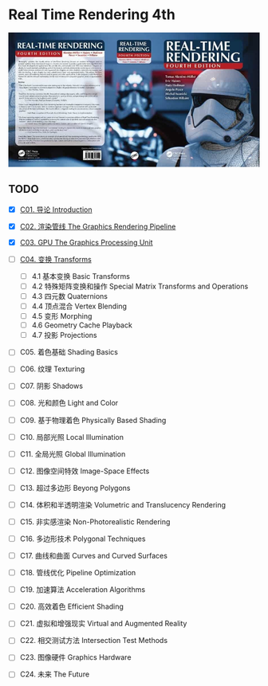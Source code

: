 # Real Time Rendering 4th

![bookcover](https://raw.githubusercontent.com/Ubpa/ImgBed/master/Note/CG/RTR4/bookcover.jpg)

## TODO

- [x] [C01. 导论 Introduction](notes/C01.md) 
- [x] [C02. 渲染管线 The Graphics Rendering Pipeline](notes/C02.md) 
- [x] [C03. GPU The Graphics Processing Unit](notes/C03.md) 
- [ ] [C04. 变换 Transforms](notes/C04.md) 
  - [ ] 4.1 基本变换 Basic Transforms
  - [ ] 4.2 特殊矩阵变换和操作 Special Matrix Transforms and Operations
  - [ ] 4.3 四元数 Quaternions
  - [ ] 4.4 顶点混合 Vertex Blending
  - [ ] 4.5 变形 Morphing
  - [ ] 4.6 Geometry Cache Playback
  - [ ] 4.7 投影 Projections
- [ ] C05. 着色基础 Shading Basics
- [ ] C06. 纹理 Texturing
- [ ] C07. 阴影 Shadows
- [ ] C08. 光和颜色 Light and Color
- [ ] C09. 基于物理着色 Physically Based Shading
- [ ] C10. 局部光照 Local Illumination
- [ ] C11. 全局光照 Global Illumination
- [ ] C12. 图像空间特效 Image-Space Effects
- [ ] C13. 超过多边形 Beyong Polygons
- [ ] C14. 体积和半透明渲染 Volumetric and Translucency Rendering
- [ ] C15. 非实感渲染 Non-Photorealistic Rendering 
- [ ] C16. 多边形技术 Polygonal Techniques
- [ ] C17. 曲线和曲面 Curves and Curved Surfaces
- [ ] C18. 管线优化 Pipeline Optimization
- [ ] C19. 加速算法 Acceleration Algorithms
- [ ] C20. 高效着色 Efficient Shading
- [ ] C21. 虚拟和增强现实 Virtual and Augmented Reality
- [ ] C22. 相交测试方法 Intersection Test Methods
- [ ] C23. 图像硬件 Graphics Hardware
- [ ] C24. 未来 The Future

